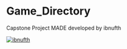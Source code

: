 # Game_Directory
Capstone Project MADE
developed by ibnufth

[![ibnufth](https://circleci.com/gh/ibnufth/Game_Directory.svg?style=shield)](https://circleci.com/gh/ibnufth/Game_Directory)
